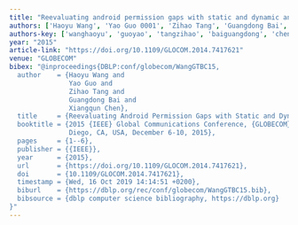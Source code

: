 ```yaml
---
title: "Reevaluating android permission gaps with static and dynamic analysis"
authors: ['Haoyu Wang', 'Yao Guo 0001', 'Zihao Tang', 'Guangdong Bai', 'Xiangqun Chen']
authors-key: ['wanghaoyu', 'guoyao', 'tangzihao', 'baiguangdong', 'chenxiangqun']
year: "2015"
article-link: "https://doi.org/10.1109/GLOCOM.2014.7417621"
venue: "GLOBECOM"
bibex: "@inproceedings{DBLP:conf/globecom/WangGTBC15,
  author    = {Haoyu Wang and
               Yao Guo and
               Zihao Tang and
               Guangdong Bai and
               Xiangqun Chen},
  title     = {Reevaluating Android Permission Gaps with Static and Dynamic Analysis},
  booktitle = {2015 {IEEE} Global Communications Conference, {GLOBECOM} 2015, San
               Diego, CA, USA, December 6-10, 2015},
  pages     = {1--6},
  publisher = {{IEEE}},
  year      = {2015},
  url       = {https://doi.org/10.1109/GLOCOM.2014.7417621},
  doi       = {10.1109/GLOCOM.2014.7417621},
  timestamp = {Wed, 16 Oct 2019 14:14:51 +0200},
  biburl    = {https://dblp.org/rec/conf/globecom/WangGTBC15.bib},
  bibsource = {dblp computer science bibliography, https://dblp.org}
}"
---
```


